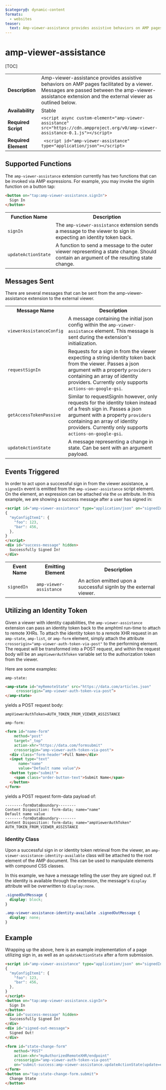 ```yaml
---
$category@: dynamic-content
formats:
  - websites
teaser:
  text: Amp-viewer-assistance provides assistive behaviors on AMP pages facilitated by a viewer.
---
```

# <a name="amp-viewer-assistance"></a> amp-viewer-assistance

[TOC]

<!---
Copyright 2019 The AMP HTML Authors. All Rights Reserved.

Licensed under the Apache License, Version 2.0 (the "License");
you may not use this file except in compliance with the License.
You may obtain a copy of the License at

      http://www.apache.org/licenses/LICENSE-2.0

Unless required by applicable law or agreed to in writing, software
distributed under the License is distributed on an "AS-IS" BASIS,
WITHOUT WARRANTIES OR CONDITIONS OF ANY KIND, either express or implied.
See the License for the specific language governing permissions and
limitations under the License.
-->

<table>
  <tr>
    <td class="col-fourty"><strong>Description</strong></td>
    <td>Amp-viewer-assistance provides assistive behaviors on AMP pages facilitated by a viewer. Messages are passed between the amp-viewer-assistance extension and the external viewer as outlined below.</td>
  </tr>
  <tr>
    <td><strong>Availability</strong></td>
    <td>Stable</td>
  <tr>
    <td class="col-fourty"><strong>Required Script</strong></td>
    <td>
      <div>
        <code>&lt;script async custom-element="amp-viewer-assistance" src="https://cdn.ampproject.org/v0/amp-viewer-assistance-0.1.js">&lt;/script></code>
      </div>
    </td>
  </tr>
  <tr>
    <td class="col-fourty"><strong>Required Element</strong></td>
    <td>
        <code> &lt;script id="amp-viewer-assistance" type="application/json">&lt;/script></code>
    </td>
  </tr>
</table>

## Supported Functions

The `amp-viewer-assistance` extension currently has two functions that can be invoked via AMP expressions. For example, you may invoke the signIn function on a button tap:

```html
<button on="tap:amp-viewer-assistance.signIn">
  Sign In
</button>
```

<table>
  <tr>
    <th>Function Name</th>
    <th>Description</th>
  </tr>
  <tr>
    <td class="col-fourty"><code>signIn</code></td>
    <td>The <code>amp-viewer-assistance</code> extension sends a message to the viewer to sign in expecting an identity token back.</td>
  </tr>
  <tr>
    <td class="col-fourty"><code>updateActionState</code></td>
    <td>A function to send a message to the outer viewer representing a state change. Should contain an argument of the resulting state change.</td>
  </tr>
</table>

## Messages Sent

There are several messages that can be sent from the amp-viewer-assistance extension to the external viewer. 

<table>
  <tr>
    <th>Message Name</th>
    <th>Description</th>
  </tr>
  <tr>
    <td class="col-fourty"><code>viewerAssistanceConfig</code></td>
    <td>A message containing the initial json config within the <code>amp-viewer-assistance</code> element. This message is sent during the extension's initialization.</td>
  </tr>
  <tr>
    <td class="col-fourty"><code>requestSignIn</code></td>
    <td>Requests for a sign in from the viewer expecting a string identity token back from the viewer. Passes a json argument with a property <code>providers</code> containing an array of identity providers. Currently only supports <code>actions-on-google-gsi</code>.</td>
  </tr>
  <tr>
    <td class="col-fourty"><code>getAccessTokenPassive</code></td>
    <td>Similar to requestSignIn however, only requests for the identity token instead of a fresh sign in. Passes a json argument with a property <code>providers</code> containing an array of identity providers. Currently only supports <code>actions-on-google-gsi</code>.</td>
  </tr>
  <tr>
    <td class="col-fourty"><code>updateActionState</code></td>
    <td>A message representing a change in state. Can be sent with an argument payload.</td>
  </tr>
</table>

## Events Triggered

In order to act upon a successful sign in from the viewer assistance, a `signedIn` event is emitted from the `amp-viewer-assistance` script element. On the element, an expression can be attached via the `on` attribute. In this example, we are showing a success message after a user has signed in:

```html
<script id="amp-viewer-assistance" type="application/json" on="signedIn:success-message.show">
{
  "myConfigItem1": {
    "foo": 123,
    "bar": 456,
  },
}
</script>
<div id="success-message" hidden>
  Successfully Signed In!
</div>
```

<table>
  <tr>
    <th>Event Name</th>
    <th>Emitting Element</th>
    <th>Description</th>
  </tr>
  <tr>
    <td class="col-fourty"><code>signedIn</code></td>
    <td><code>amp-viewer-assistance</code> </td>
    <td>An action emitted upon a successful signIn by the external viewer.</td>
  </tr>
</table>

## Utilizing an Identity Token

Given a viewer with identity capabilities, the `amp-viewer-assistance` extension can pass an identity token back to the amphtml run-time to attach to remote XHRs. To attach the identity token to a remote XHR request in an `amp-state`, `amp-list`, or `amp-form` element, simply attach the attribute `crossorigin="amp-viewer-auth-token-via-post"` to the performing element. The request will be transformed into a POST request, and within the request body will be an `ampViewerAuthToken` variable set to the authorization token from the viewer.

Here are some examples:

`amp-state:`
```html
<amp-state id="myRemoteState" src="https://data.com/articles.json" 
     crossorigin=”amp-viewer-auth-token-via-post”>
</amp-state>
```
yields a POST request body:
```
ampViewerAuthToken=AUTH_TOKEN_FROM_VIEWER_ASSISTANCE
```

`amp-form:`
```html
<form id="name-form"
    method="post"
    target="_top"
    action-xhr="https://data.com/formsubmit"
    crossorigin="amp-viewer-auth-token-via-post">
  <div class="form-header">Full Name</div>
  <input type="text"
      name="name"
      value="Default name value"/>
  <button type="submit">
    <span class="order-button-text">Submit Name</span>
  </button>
</form>
```
yields a POST request form-data payload of:
```
--------formDataBoundary--------
Content Disposition: form-data; name="name"
Default name value
--------formDataBoundary--------
Content Disposition: form-data; name="ampViewerAuthToken"
AUTH_TOKEN_FROM_VIEWER_ASSISTANCE
```

### Identity Class

Upon a successful sign in or identity token retrieval from the viewer, an `amp-viewer-assistance-identity-available` class will be attached to the root element of the AMP document. This can be used to manipulate elements with compound CSS classes.

In this example, we have a message telling the user they are signed out. If the identity is available through the extension, the message's `display` attribute will be overwritten to `display:none`.

```css
.signedOutMessage {
  display: block;
}

.amp-viewer-assistance-identity-available .signedOutMessage {
  display: none;
}
```

## Example

Wrapping up the above, here is an example implementation of a page utilizing sign in, as well as an `updateActionState` after a form submission.

```html
<script id="amp-viewer-assistance" type="application/json" on="signedIn:success-message.show">
{
  "myConfigItem1": {
    "foo": 123,
    "bar": 456,
  },
}
</script>
<button on="tap:amp-viewer-assistance.signIn">
  Sign In
</button>
<div id="success-message" hidden>
  Successfully Signed In!
</div>
<div id="signed-out-message">
  Signed Out!
</div>

<form id="state-change-form"
    method="POST"
    action-xhr="myAuthorizedRemoteXHR/endpoint"
    crossorigin="amp-viewer-auth-token-via-post"
    on="submit-success:amp-viewer-assistance.updateActionState(update=event.response)">
</form>
<button on="tap:state-change-form.submit">
  Change State
</button>
```

